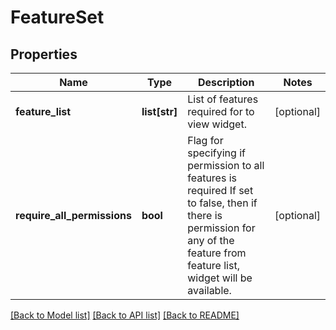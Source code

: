 # FeatureSet

## Properties
Name | Type | Description | Notes
------------ | ------------- | ------------- | -------------
**feature_list** | **list[str]** | List of features required for to view widget. | [optional] 
**require_all_permissions** | **bool** | Flag for specifying if permission to all features is required If set to false, then if there is permission for any of the feature from feature list, widget will be available. | [optional] 

[[Back to Model list]](../README.md#documentation-for-models) [[Back to API list]](../README.md#documentation-for-api-endpoints) [[Back to README]](../README.md)


